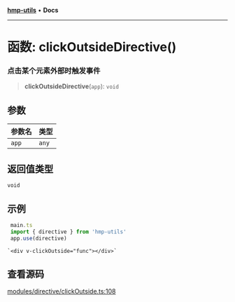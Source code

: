 [**hmp-utils**](../README.md) • **Docs**

***

# 函数: clickOutsideDirective()

### 点击某个元素外部时触发事件

> **clickOutsideDirective**(`app`): `void`

## 参数

| 参数名 | 类型 |
| :------ | :------ |
| `app` | `any` |

## 返回值类型

`void`

## 示例

```ts
 main.ts
 import { directive } from 'hmp-utils'
 app.use(directive)
```
```vue
`<div v-clickOutside="func"></div>`
```

## 查看源码

[modules/directive/clickOutside.ts:108](https://github.com/hmp1049127947/hmp-utils/blob/dee7627dd7f5e043cd0494e8f8fdc05ccdb65423/src/modules/directive/clickOutside.ts#L108)
